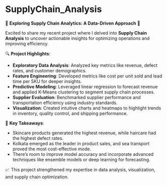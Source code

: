 # SupplyChain_Analysis
🌟 **Exploring Supply Chain Analytics: A Data-Driven Approach** 🌟  

Excited to share my recent project where I delved into **Supply Chain Analysis** to uncover actionable insights for optimizing operations and improving efficiency.  

🔍 **Project Highlights**:  
- **Exploratory Data Analysis**: Analyzed key metrics like revenue, defect rates, and customer demographics.  
- **Feature Engineering**: Developed metrics like cost per unit sold and lead time per SKU for deeper insights.  
- **Predictive Modeling**: Leveraged linear regression to forecast revenue and applied K-Means clustering to segment supply chain processes.  
- **Supplier Evaluation**: Benchmarked supplier performance and transportation efficiency using industry standards.  
- **Visualization**: Created intuitive charts and heatmaps to highlight trends in inventory, quality control, and shipping performance.  

🎯 **Key Takeaways**:  
- Skincare products generated the highest revenue, while haircare had the highest defect rates.  
- Kolkata emerged as the leader in product sales, and sea transport proved the most cost-effective mode.  
- There’s room to improve model accuracy and incorporate advanced techniques like ensemble models or deep learning for forecasting.  

📈 This project strengthened my expertise in data analysis, visualization, and supply chain optimization. 
